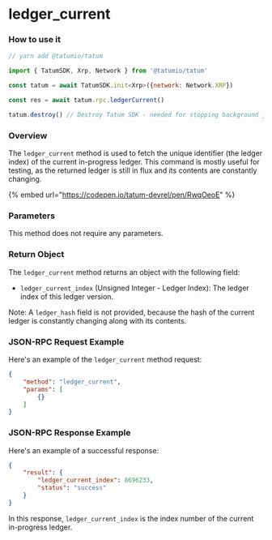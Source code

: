 # ledger\_current

### How to use it

```javascript
// yarn add @tatumio/tatum

import { TatumSDK, Xrp, Network } from '@tatumio/tatum'

const tatum = await TatumSDK.init<Xrp>({network: Network.XRP})

const res = await tatum.rpc.ledgerCurrent()

tatum.destroy() // Destroy Tatum SDK - needed for stopping background jobs
```

### Overview

The `ledger_current` method is used to fetch the unique identifier (the ledger index) of the current in-progress ledger. This command is mostly useful for testing, as the returned ledger is still in flux and its contents are constantly changing.

{% embed url="https://codepen.io/tatum-devrel/pen/RwqOeoE" %}

### Parameters

This method does not require any parameters.

### Return Object

The `ledger_current` method returns an object with the following field:

* `ledger_current_index` (Unsigned Integer - Ledger Index): The ledger index of this ledger version.

Note: A `ledger_hash` field is not provided, because the hash of the current ledger is constantly changing along with its contents.

### JSON-RPC Request Example

Here's an example of the `ledger_current` method request:

```json
{
    "method": "ledger_current",
    "params": [
        {}
    ]
}
```

### JSON-RPC Response Example

Here's an example of a successful response:

```json
{
    "result": {
        "ledger_current_index": 8696233,
        "status": "success"
    }
}
```

In this response, `ledger_current_index` is the index number of the current in-progress ledger.
